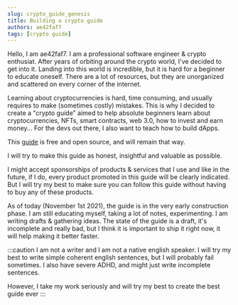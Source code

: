 ```yaml
---
slug: crypto_guide_genesis
title: Building a crypto guide
authors: ae42faf7
tags: [crypto guide]
---
```


Hello, I am ae42faf7. I am a professional software engineer & crypto enthusiat.
After years of orbiting around the crypto world, I've decided to get into it.
Landing into this world is incredible, but it is hard for a beginner to educate
oneself. There are a lot of resources, but they are unorganized and scattered on
every corner of the internet.

Learning about cryptocurrencies is hard, time consuming, and usually requires to
make (sometimes costly) mistakes. This is why I decided to create a "crypto guide"
aimed to help absolute beginners learn about cryptocurrencies, NFTs, smart
contracts, web 3.0, how to invest and earn money... For the devs out there, I also
want to teach how to build dApps.

This [guide](../) is free and open source, and will remain that way.

I will try to make this guide as honest, insightful and valuable as possible.

I might accept sponsorships of products & services that I use and like in the
future, if I do, every product promoted in this guide will be clearly indicated.
But I will try my best to make sure you can follow this guide without having to
buy any of these products.

As of today (November 1st 2021), the guide is in the very early construction
phase. I am still educating myself, taking a lot of notes, experimenting. I am
writing drafts & gathering ideas. The state of the guide is a draft, it's incomplete
and really bad, but I think it is important to ship it right now, it will help
making it better faster.

:::caution
I am not a writer and I am not a native english speaker. I will try my best to
write simple coherent english sentences, but I will probably fail sometimes. I
also have severe ADHD, and might just write incomplete sentences.

However, I take my work seriously and will try my best to create the best guide
ever
:::
